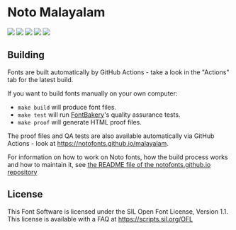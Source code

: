 # Noto Malayalam

[![][Fontbakery]](https://notofonts.github.io/malayalam/fontbakery/fontbakery-report.html)
[![][Universal]](https://notofonts.github.io/malayalam/fontbakery/fontbakery-report.html)
[![][GF Profile]](https://notofonts.github.io/malayalam/fontbakery/fontbakery-report.html)
[![][Outline Correctness]](https://notofonts.github.io/malayalam/fontbakery/fontbakery-report.html)
[![][Shaping]](https://notofonts.github.io/malayalam/fontbakery/fontbakery-report.html)

[Fontbakery]: https://img.shields.io/endpoint?url=https%3A%2F%2Fraw.githubusercontent.com%2Fnotofonts%2Fmalayalam%2Fgh-pages%2Fbadges%2Foverall.json
[GF Profile]: https://img.shields.io/endpoint?url=https%3A%2F%2Fraw.githubusercontent.com%2Fnotofonts%2Fmalayalam%2Fgh-pages%2Fbadges%2FGoogleFonts.json
[Noto Profile]: https://img.shields.io/endpoint?url=https%3A%2F%2Fraw.githubusercontent.com%2Fnotofonts%2Fmalayalam%2Fgh-pages%2Fbadges%2FNotoFonts.json
[Outline Correctness]: https://img.shields.io/endpoint?url=https%3A%2F%2Fraw.githubusercontent.com%2Fnotofonts%2Fmalayalam%2Fgh-pages%2Fbadges%2FOutlineCorrectnessChecks.json
[Shaping]: https://img.shields.io/endpoint?url=https%3A%2F%2Fraw.githubusercontent.com%2Fnotofonts%2Fmalayalam%2Fgh-pages%2Fbadges%2FShapingChecks.json
[Universal]: https://img.shields.io/endpoint?url=https%3A%2F%2Fraw.githubusercontent.com%2Fnotofonts%2Fmalayalam%2Fgh-pages%2Fbadges%2FUniversal.json

## Building

Fonts are built automatically by GitHub Actions - take a look in the "Actions" tab for the latest build.

If you want to build fonts manually on your own computer:

* `make build` will produce font files.
* `make test` will run [FontBakery](https://github.com/googlefonts/fontbakery)'s quality assurance tests.
* `make proof` will generate HTML proof files.

The proof files and QA tests are also available automatically via GitHub Actions - look at https://notofonts.github.io/malayalam.

For information on how to work on Noto fonts, how the build process
works and how to maintain it, see [the README file of the
notofonts.github.io
repository](https://github.com/notofonts/notofonts.github.io/blob/main/README.md)

## License

This Font Software is licensed under the SIL Open Font License, Version 1.1.
This license is available with a FAQ at
https://scripts.sil.org/OFL
